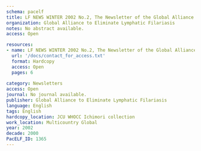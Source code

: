 ```yaml
---
schema: pacelf
title: LF NEWS WINTER 2002 No.2, The Newsletter of the Global Alliance to Eliminate Lymphatic filariasis
organization: Global Alliance to Eliminate Lymphatic Filariasis
notes: No abstract available.
access: Open

resources:
- name: LF NEWS WINTER 2002 No.2, The Newsletter of the Global Alliance to Eliminate Lymphatic filariasis
  url: '/docs/contact_for_access.txt'
  format: Hardcopy
  access: Open
  pages: 6
 
category: Newsletters
access: Open
journal: No journal available.
publisher: Global Alliance to Eliminate Lymphatic Filariasis
language: English 
tags: English 
hardcopy_location: JCU WHOCC Ichimori collection
work_location: Multicountry Global
year: 2002
decade: 2000
PacELF_ID: 1365
---
```

